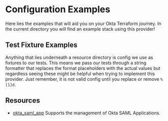 # Configuration Examples

Here lies the examples that will aid you on your Okta Terraform journey. In the current directory you will find an example stack using this provider!

## Test Fixture Examples

Anything that lies underneath a resource directory is config we use as fixtures to our tests. This means we pass our tests through a string formatter that replaces the format placeholders with the actual values but regardless seeing these might be helpful when trying to implement this provider. Just remember, it is not valid config until you replace or remove `%[1]d`.

## Resources

* [okta_saml_app](./okta_saml_app) Supports the management of Okta SAML Applications.
